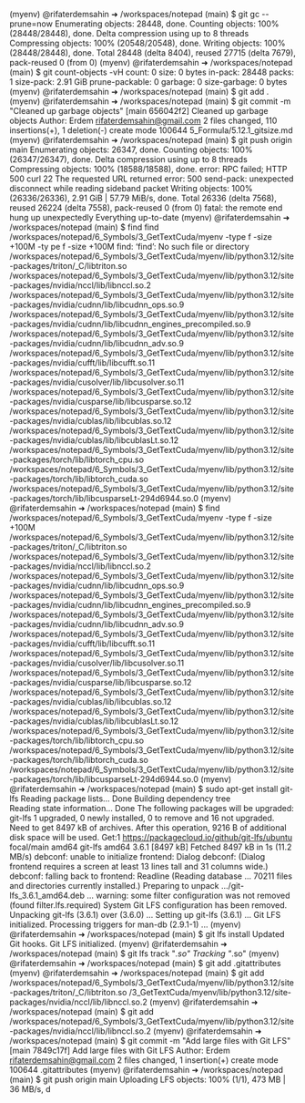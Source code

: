 (myenv) @rifaterdemsahin ➜ /workspaces/notepad (main) $ git gc --prune=now
Enumerating objects: 28448, done.
Counting objects: 100% (28448/28448), done.
Delta compression using up to 8 threads
Compressing objects: 100% (20548/20548), done.
Writing objects: 100% (28448/28448), done.
Total 28448 (delta 8404), reused 27715 (delta 7679), pack-reused 0 (from 0)
(myenv) @rifaterdemsahin ➜ /workspaces/notepad (main) $ git count-objects -vH
count: 0
size: 0 bytes
in-pack: 28448
packs: 1
size-pack: 2.91 GiB
prune-packable: 0
garbage: 0
size-garbage: 0 bytes
(myenv) @rifaterdemsahin ➜ /workspaces/notepad (main) $ git add .
(myenv) @rifaterdemsahin ➜ /workspaces/notepad (main) $  git commit -m "Cleaned up garbage objects"
[main 656042f2] Cleaned up garbage objects
 Author: Erdem <rifaterdemsahin@gmail.com>
 2 files changed, 110 insertions(+), 1 deletion(-)
 create mode 100644 5_Formula/5.12.1_gitsize.md
(myenv) @rifaterdemsahin ➜ /workspaces/notepad (main) $  git push origin main
Enumerating objects: 26347, done.
Counting objects: 100% (26347/26347), done.
Delta compression using up to 8 threads
Compressing objects: 100% (18588/18588), done.
error: RPC failed; HTTP 500 curl 22 The requested URL returned error: 500
send-pack: unexpected disconnect while reading sideband packet
Writing objects: 100% (26336/26336), 2.91 GiB | 57.79 MiB/s, done.
Total 26336 (delta 7568), reused 26224 (delta 7558), pack-reused 0 (from 0)
fatal: the remote end hung up unexpectedly
Everything up-to-date
(myenv) @rifaterdemsahin ➜ /workspaces/notepad (main) $ find find /workspaces/notepad/6_Symbols/3_GetTextCuda/myenv  -type f -size +100M -ty
pe f -size +100M
find: ‘find’: No such file or directory
/workspaces/notepad/6_Symbols/3_GetTextCuda/myenv/lib/python3.12/site-packages/triton/_C/libtriton.so
/workspaces/notepad/6_Symbols/3_GetTextCuda/myenv/lib/python3.12/site-packages/nvidia/nccl/lib/libnccl.so.2
/workspaces/notepad/6_Symbols/3_GetTextCuda/myenv/lib/python3.12/site-packages/nvidia/cudnn/lib/libcudnn_ops.so.9
/workspaces/notepad/6_Symbols/3_GetTextCuda/myenv/lib/python3.12/site-packages/nvidia/cudnn/lib/libcudnn_engines_precompiled.so.9
/workspaces/notepad/6_Symbols/3_GetTextCuda/myenv/lib/python3.12/site-packages/nvidia/cudnn/lib/libcudnn_adv.so.9
/workspaces/notepad/6_Symbols/3_GetTextCuda/myenv/lib/python3.12/site-packages/nvidia/cufft/lib/libcufft.so.11
/workspaces/notepad/6_Symbols/3_GetTextCuda/myenv/lib/python3.12/site-packages/nvidia/cusolver/lib/libcusolver.so.11
/workspaces/notepad/6_Symbols/3_GetTextCuda/myenv/lib/python3.12/site-packages/nvidia/cusparse/lib/libcusparse.so.12
/workspaces/notepad/6_Symbols/3_GetTextCuda/myenv/lib/python3.12/site-packages/nvidia/cublas/lib/libcublas.so.12
/workspaces/notepad/6_Symbols/3_GetTextCuda/myenv/lib/python3.12/site-packages/nvidia/cublas/lib/libcublasLt.so.12
/workspaces/notepad/6_Symbols/3_GetTextCuda/myenv/lib/python3.12/site-packages/torch/lib/libtorch_cpu.so
/workspaces/notepad/6_Symbols/3_GetTextCuda/myenv/lib/python3.12/site-packages/torch/lib/libtorch_cuda.so
/workspaces/notepad/6_Symbols/3_GetTextCuda/myenv/lib/python3.12/site-packages/torch/lib/libcusparseLt-294d6944.so.0
(myenv) @rifaterdemsahin ➜ /workspaces/notepad (main) $ find /workspaces/notepad/6_Symbols/3_GetTextCuda/myenv  -type f -size +100M
/workspaces/notepad/6_Symbols/3_GetTextCuda/myenv/lib/python3.12/site-packages/triton/_C/libtriton.so
/workspaces/notepad/6_Symbols/3_GetTextCuda/myenv/lib/python3.12/site-packages/nvidia/nccl/lib/libnccl.so.2
/workspaces/notepad/6_Symbols/3_GetTextCuda/myenv/lib/python3.12/site-packages/nvidia/cudnn/lib/libcudnn_ops.so.9
/workspaces/notepad/6_Symbols/3_GetTextCuda/myenv/lib/python3.12/site-packages/nvidia/cudnn/lib/libcudnn_engines_precompiled.so.9
/workspaces/notepad/6_Symbols/3_GetTextCuda/myenv/lib/python3.12/site-packages/nvidia/cudnn/lib/libcudnn_adv.so.9
/workspaces/notepad/6_Symbols/3_GetTextCuda/myenv/lib/python3.12/site-packages/nvidia/cufft/lib/libcufft.so.11
/workspaces/notepad/6_Symbols/3_GetTextCuda/myenv/lib/python3.12/site-packages/nvidia/cusolver/lib/libcusolver.so.11
/workspaces/notepad/6_Symbols/3_GetTextCuda/myenv/lib/python3.12/site-packages/nvidia/cusparse/lib/libcusparse.so.12
/workspaces/notepad/6_Symbols/3_GetTextCuda/myenv/lib/python3.12/site-packages/nvidia/cublas/lib/libcublas.so.12
/workspaces/notepad/6_Symbols/3_GetTextCuda/myenv/lib/python3.12/site-packages/nvidia/cublas/lib/libcublasLt.so.12
/workspaces/notepad/6_Symbols/3_GetTextCuda/myenv/lib/python3.12/site-packages/torch/lib/libtorch_cpu.so
/workspaces/notepad/6_Symbols/3_GetTextCuda/myenv/lib/python3.12/site-packages/torch/lib/libtorch_cuda.so
/workspaces/notepad/6_Symbols/3_GetTextCuda/myenv/lib/python3.12/site-packages/torch/lib/libcusparseLt-294d6944.so.0
(myenv) @rifaterdemsahin ➜ /workspaces/notepad (main) $ sudo apt-get install git-lfs
Reading package lists... Done
Building dependency tree       
Reading state information... Done
The following packages will be upgraded:
  git-lfs
1 upgraded, 0 newly installed, 0 to remove and 16 not upgraded.
Need to get 8497 kB of archives.
After this operation, 9216 B of additional disk space will be used.
Get:1 https://packagecloud.io/github/git-lfs/ubuntu focal/main amd64 git-lfs amd64 3.6.1 [8497 kB]
Fetched 8497 kB in 1s (11.2 MB/s)
debconf: unable to initialize frontend: Dialog
debconf: (Dialog frontend requires a screen at least 13 lines tall and 31 columns wide.)
debconf: falling back to frontend: Readline
(Reading database ... 70211 files and directories currently installed.)
Preparing to unpack .../git-lfs_3.6.1_amd64.deb ...
warning: some filter configuration was not removed (found filter.lfs.required)
System Git LFS configuration has been removed.
Unpacking git-lfs (3.6.1) over (3.6.0) ...
Setting up git-lfs (3.6.1) ...
Git LFS initialized.
Processing triggers for man-db (2.9.1-1) ...
(myenv) @rifaterdemsahin ➜ /workspaces/notepad (main) $ git lfs install
Updated Git hooks.
Git LFS initialized.
(myenv) @rifaterdemsahin ➜ /workspaces/notepad (main) $ git lfs track "*.so"
Tracking "*.so"
(myenv) @rifaterdemsahin ➜ /workspaces/notepad (main) $ git add .gitattributes
(myenv) @rifaterdemsahin ➜ /workspaces/notepad (main) $ git add /workspaces/notepad/6_Symbols/3_GetTextCuda/myenv/lib/python3.12/site-packages/triton/_C/libtriton.so
/3_GetTextCuda/myenv/lib/python3.12/site-packages/nvidia/nccl/lib/libnccl.so.2
(myenv) @rifaterdemsahin ➜ /workspaces/notepad (main) $    git add /workspaces/notepad/6_Symbols/3_GetTextCuda/myenv/lib/python3.12/site-packages/nvidia/nccl/lib/libnccl.so.2
(myenv) @rifaterdemsahin ➜ /workspaces/notepad (main) $ git commit -m "Add large files with Git LFS"
[main 7849c17f] Add large files with Git LFS
 Author: Erdem <rifaterdemsahin@gmail.com>
 2 files changed, 1 insertion(+)
 create mode 100644 .gitattributes
(myenv) @rifaterdemsahin ➜ /workspaces/notepad (main) $ git push origin main
Uploading LFS objects: 100% (1/1), 473 MB | 36 MB/s, d